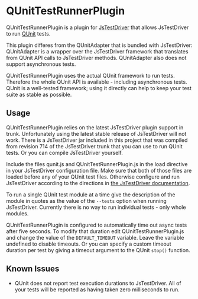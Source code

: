 QUnitTestRunnerPlugin
=======================

QUnitTestRunnerPlugin is a plugin for [JsTestDriver][] that allows JsTestDriver
to run [QUnit][] tests.

[JsTestDriver]: http://code.google.com/p/js-test-driver/  "JsTestDriver"
[QUnit]: http://docs.jquery.com/Qunit  "QUnit"

This plugin differes from the QUnitAdapter that is bundled with JsTestDriver:
QUnitAdapter is a wrapper over the JsTestDriver framework that translates from
QUnit API calls to JsTestDriver methods.  QUnitAdapter also does not support
asynchronous tests.

QUnitTestRunnerPlugin uses the actual QUnit framework to run tests.  Therefore
the whole QUnit API is available - including asynchronous tests.  QUnit is a
well-tested framework; using it directly can help to keep your test suite as
stable as possible.


Usage
--------

QUnitTestRunnerPlugin relies on the latest JsTestDriver plugin support in
trunk.  Unfortunately using the latest stable release of JsTestDriver will not
work.  There is a JsTestDriver jar included in this project that was compiled
from revision 714 of the JsTestDriver trunk that you can use to run QUnit
tests.  Or you can compile JsTestDriver yourself.

Include the files qunit.js and QUnitTestRunnerPlugin.js in the load directive
in your JsTestDriver configuration file.  Make sure that both of those files
are loaded before any of your QUnit test files.  Otherwise configure and run
JsTestDriver according to the directions in [the JsTestDriver documentation][JsTestDriver].

To run a single QUnit test module at a time give the description of the module
in quotes as the value of the `--tests` option when running JsTestDriver.
Currently there is no way to run individual tests - only whole modules.

QUnitTestRunnerPlugin is configured to automatically time out async tests after
five seconds.  To modify that duration edit QUnitTestRunnerPlugin.js and change
the value of the `DEFAULT_TIMEOUT` variable.  Leave the variable undefined to
disable timeouts.  Or you can specify a custom timeout duration per test by
giving a timeout argument to the QUnit `stop()` function.


Known Issues
--------------

- QUnit does not report test execution durations to JsTestDriver.  All of your
  tests will be reported as having taken zero milliseconds to run.
